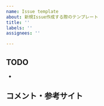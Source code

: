 ```yaml
---
name: Issue template
about: 新規Issue作成する際のテンプレート
title: ''
labels: ''
assignees: ''

---
```

## TODO
<!-- どのような状態になれば完了になる？-->
- 

## コメント・参考サイト
<!-- 現状わかっていることや参考になりそうなサイトなど開発者に伝えるべきこと-->
